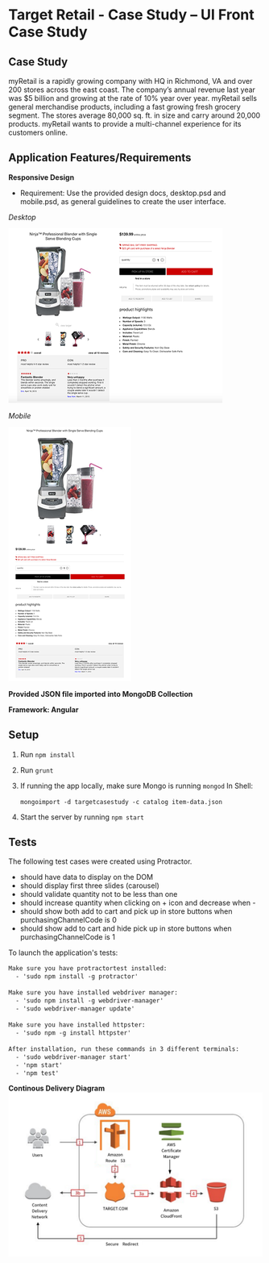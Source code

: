 # Target Retail - Case Study – UI Front Case Study

## Case Study
myRetail is a rapidly growing company with HQ in Richmond, VA and over 200 stores across the east coast.  The company’s annual revenue last year was $5 billion and growing at the rate of 10% year over year.  myRetail sells general merchandise products, including a fast growing fresh grocery segment.  The stores average 80,000 sq. ft. in size and carry around 20,000 products. myRetail wants to provide a multi-channel experience for its customers online.

## Application Features/Requirements

**Responsive Design**
- Requirement: Use the provided design docs, desktop.psd and mobile.psd, as general guidelines to create the user interface.

_Desktop_

![desktop](desktop.png)

_Mobile_

![mobile](mobile.png)

**Provided JSON file imported into MongoDB Collection**

**Framework: Angular**

## Setup
1. Run `npm install`
2. Run `grunt`
3. If running the app locally, make sure Mongo is running `mongod`
    In Shell:
      
      `mongoimport -d targetcasestudy -c catalog item-data.json`

5. Start the server by running `npm start`

## Tests
The following test cases were created using Protractor.

- should have data to display on the DOM
- should display first three slides (carousel)
- should validate quantity not to be less than one
- should increase quantity when clicking on + icon and decrease when -
- should show both add to cart and pick up in store buttons when purchasingChannelCode is 0
- should show add to cart and hide pick up in store buttons when purchasingChannelCode is 1

To launch the application's tests:

    Make sure you have protractortest installed:
      - 'sudo npm install -g protractor'

    Make sure you have installed webdriver manager:
      - 'sudo npm install -g webdriver-manager'
      - 'sudo webdriver-manager update'

    Make sure you have installed httpster:
      - 'sudo npm -g install httpster'

    After installation, run these commands in 3 different terminals:
      - 'sudo webdriver-manager start'
      - 'npm start'
      - 'npm test'
      
 **Continous Delivery Diagram**
 ![delivery](Delivery-Diagram.png)

 

